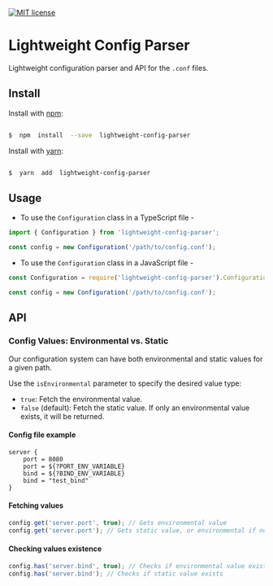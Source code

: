 [![MIT license](http://img.shields.io/badge/license-MIT-brightgreen.svg)](http://opensource.org/licenses/MIT)

# Lightweight Config Parser

Lightweight configuration parser and API for the `.conf` files.

## Install

Install with [npm](https://www.npmjs.com/):

```sh

$  npm  install  --save  lightweight-config-parser

```

Install with [yarn](https://yarnpkg.com):

```sh

$  yarn  add  lightweight-config-parser

```

## Usage

- To use the `Configuration` class in a TypeScript file -

```ts
import { Configuration } from 'lightweight-config-parser';

const config = new Configuration('/path/to/config.conf');
```

- To use the `Configuration` class in a JavaScript file -

```js
const Configuration = require('lightweight-config-parser').Configuration;

const config = new Configuration('/path/to/config.conf');
```

## API

### Config Values: Environmental vs. Static

Our configuration system can have both environmental and static values for a given path.

Use the `isEnvironmental` parameter to specify the desired value type:

- `true`: Fetch the environmental value.
- `false` (default): Fetch the static value. If only an environmental value exists, it will be returned.

#### Config file example

```
server {
	port = 8080
	port = ${?PORT_ENV_VARIABLE}
	bind = ${?BIND_ENV_VARIABLE}
	bind = "test_bind"
}
```

#### Fetching values

```javascript
config.get('server.port', true); // Gets environmental value
config.get('server.port'); // Gets static value, or environmental if no static exists
```

#### Checking values existence

```javascript
config.has('server.bind', true); // Checks if environmental value exists
config.has('server.bind'); // Checks if static value exists
```
